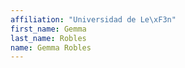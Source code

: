 ```yaml
---
affiliation: "Universidad de Le\xF3n"
first_name: Gemma
last_name: Robles
name: Gemma Robles
---
```

